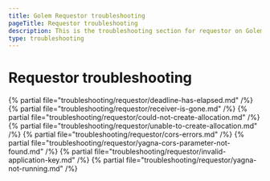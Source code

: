 ```yaml
---
title: Golem Requestor troubleshooting
pageTitle: Requestor troubleshooting
description: This is the troubleshooting section for requestor on Golem.
type: troubleshooting
---
```


# Requestor troubleshooting

{% partial file="troubleshooting/requestor/deadline-has-elapsed.md" /%}
{% partial file="troubleshooting/requestor/receiver-is-gone.md" /%}
{% partial file="troubleshooting/requestor/could-not-create-allocation.md" /%}
{% partial file="troubleshooting/requestor/unable-to-create-allocation.md" /%}
{% partial file="troubleshooting/requestor/cors-errors.md" /%}
{% partial file="troubleshooting/requestor/yagna-cors-parameter-not-found.md" /%}
{% partial file="troubleshooting/requestor/invalid-application-key.md" /%}
{% partial file="troubleshooting/requestor/yagna-not-running.md" /%}

